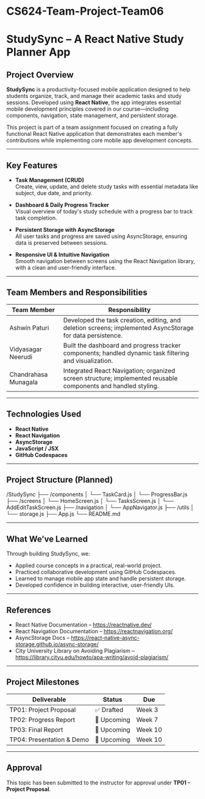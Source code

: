 # CS624-Team-Project-Team06

# StudySync – A React Native Study Planner App

## Project Overview

**StudySync** is a productivity-focused mobile application designed to help students organize, track, and manage their academic tasks and study sessions. Developed using **React Native**, the app integrates essential mobile development principles covered in our course—including components, navigation, state management, and persistent storage.

This project is part of a team assignment focused on creating a fully functional React Native application that demonstrates each member's contributions while implementing core mobile app development concepts.

---

## Key Features

- **Task Management (CRUD)**  
  Create, view, update, and delete study tasks with essential metadata like subject, due date, and priority.

- **Dashboard & Daily Progress Tracker**  
  Visual overview of today's study schedule with a progress bar to track task completion.

- **Persistent Storage with AsyncStorage**  
  All user tasks and progress are saved using AsyncStorage, ensuring data is preserved between sessions.

- **Responsive UI & Intuitive Navigation**  
  Smooth navigation between screens using the React Navigation library, with a clean and user-friendly interface.

---

## Team Members and Responsibilities

| Team Member | Responsibility |
|-------------|----------------|
| Ashwin Paturi | Developed the task creation, editing, and deletion screens; implemented AsyncStorage for data persistence. |
| Vidyasagar Neerudi | Built the dashboard and progress tracker components; handled dynamic task filtering and visualization. |
| Chandrahasa Munagala | Integrated React Navigation; organized screen structure; implemented reusable components and handled styling. |

---

## Technologies Used

- **React Native**
- **React Navigation**
- **AsyncStorage**
- **JavaScript / JSX**
- **GitHub Codespaces**

---

## Project Structure (Planned)
/StudySync ├── /components │ └── TaskCard.js │ └── ProgressBar.js ├── /screens │ └── HomeScreen.js │ └── TasksScreen.js │ └── AddEditTaskScreen.js ├── /navigation │ └── AppNavigator.js ├── /utils │ └── storage.js ├── App.js └── README.md


---

## What We’ve Learned

Through building StudySync, we:
- Applied course concepts in a practical, real-world project.
- Practiced collaborative development using GitHub Codespaces.
- Learned to manage mobile app state and handle persistent storage.
- Developed confidence in building interactive, user-friendly UIs.

---

## References

- React Native Documentation – https://reactnative.dev/  
- React Navigation Documentation – https://reactnavigation.org/  
- AsyncStorage Docs – https://react-native-async-storage.github.io/async-storage/  
- City University Library on Avoiding Plagiarism – https://library.cityu.edu/howto/apa-writing/avoid-plagiarism/  

---

## Project Milestones

| Deliverable | Status | Due |
|-------------|--------|-----|
| TP01: Project Proposal | ✅ Drafted | Week 3 |
| TP02: Progress Report | 🔄 Upcoming | Week 7 |
| TP03: Final Report | 🔄 Upcoming | Week 10 |
| TP04: Presentation & Demo | 🔄 Upcoming | Week 10 |

---

## Approval

This topic has been submitted to the instructor for approval under **TP01 - Project Proposal**.
